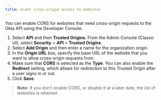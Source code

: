 ```yaml
---
title: Grant cross-origin access to websites
---
```


You can enable CORS for websites that need cross-origin requests to the Okta API using the Developer Console.

1. Select **API** and then **Trusted Origins**. From the Admin Console (Classic UI), select **Security** > **API** > **Trusted Origins**.
2. Select **Add Origin** and then enter a name for the organization origin.
3. In the **Origin URL** box, specify the base URL of the website that you want to allow cross-origin requests from.
4. Make sure that **CORS** is selected as the **Type**. You can also enable the **Redirect** setting, which allows for redirection to this Trusted Origin after a user signs in or out.
5. Click **Save**.

> **Note:** If you don't enable CORS, or disable it at a later date, the list of websites is retained.

<NextSectionLink/>
